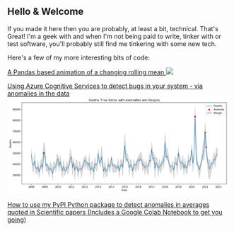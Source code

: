 ## Hello & Welcome

If you made it here then you are probably, at least a bit, technical. That's Great! I'm a geek with and when I'm not being paid to write, tinker with or test software, you'll probably still find me tinkering with some new tech.

Here's a few of my more interesting bits of code:

[A Pandas based animation of a changing rolling mean <img src="https://github.com/phoughton/rolling_mean_panda/blob/master/apple_stock_price_smoothing_animation.gif?raw=true" width="500">](https://github.com/phoughton/rolling_mean_panda)

[Using Azure Cognitive Services to detect bugs in your system - via anomalies in the data <img src="https://github.com/phoughton/anomal/blob/main/docs/example.png?raw=true" width="500">](https://github.com/phoughton/anomal/tree/main)

[How to use my PyPI Python package to detect anomalies in averages quoted in Scientific papers (Includes a Google Colab Notebook to get you going)](https://github.com/phoughton/grim_test)


<!--
**phoughton/phoughton** is a ✨ _special_ ✨ repository because its `README.md` (this file) appears on your GitHub profile.

Here are some ideas to get you started:

- 🔭 I’m currently working on ...
- 🌱 I’m currently learning ...
- 👯 I’m looking to collaborate on ...
- 🤔 I’m looking for help with ...
- 💬 Ask me about ...
- 📫 How to reach me: ...
- 😄 Pronouns: ...
- ⚡ Fun fact: ...
-->
